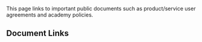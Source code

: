 This page links to important public documents such as product/service user agreements and academy policies.

## Document Links
